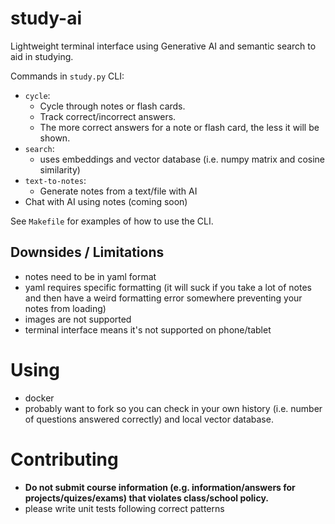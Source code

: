 # study-ai

Lightweight terminal interface using Generative AI and semantic search to aid in studying.

Commands in `study.py` CLI:

- `cycle`:
    - Cycle through notes or flash cards.
    - Track correct/incorrect answers.
    - The more correct answers for a note or flash card, the less it will be shown.
- `search`:
    - uses embeddings and vector database (i.e. numpy matrix and cosine similarity)
- `text-to-notes`:
    - Generate notes from a text/file with AI
- Chat with AI using notes (coming soon)

See `Makefile` for examples of how to use the CLI.

## Downsides / Limitations

- notes need to be in yaml format
- yaml requires specific formatting (it will suck if you take a lot of notes and then have a weird formatting error somewhere preventing your notes from loading)
- images are not supported
- terminal interface means it's not supported on phone/tablet

# Using

- docker
- probably want to fork so you can check in your own history (i.e. number of questions answered correctly) and local vector database.

# Contributing

- **Do not submit course information (e.g. information/answers for projects/quizes/exams) that violates class/school policy.**
- please write unit tests following correct patterns
